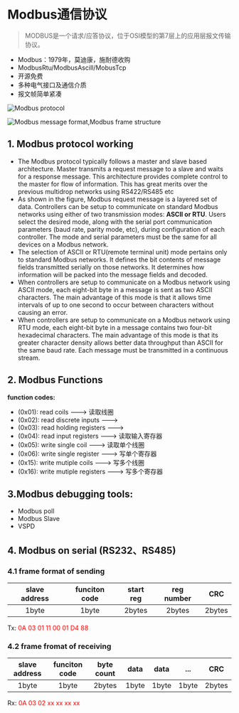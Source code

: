 # Modbus通信协议
> MODBUS是一个请求/应答协议，位于OSI模型的第7层上的应用层报文传输协议。  

* Modbus：1979年，莫迪康，施耐德收购
* ModbusRtu/ModbusAscill/MobusTcp
* 开源免费
* 多种电气接口及通信介质
* 报文帧简单紧凑

![Modbus protocol](https://www.rfwireless-world.com/images/Modbus-protocol.jpg)

![Modbus message format,Modbus frame structure](https://www.rfwireless-world.com/images/Modbus-message-format.jpg)



## 1. Modbus protocol working

* The Modbus protocol typically follows a master and slave based architecture. Master transmits a request message to a slave and waits for a response message. This architecture provides complete control to the master for flow of information. This has great merits over the previous multidrop networks using RS422/RS485 etc
* As shown in the figure, Modbus request message is a layered set of data. Controllers can be setup to communicate on standard Modbus networks using either of two transmission modes: **ASCII or RTU**. Users select the desired mode, along with the serial port communication parameters (baud rate, parity mode, etc), during configuration of each controller. The mode and serial parameters must be the same for all devices on a Modbus network.
* The selection of ASCII or RTU(remote terminal unit) mode pertains only to standard Modbus networks. It defines the bit contents of message fields transmitted serially on those networks. It determines how information will be packed into the message fields and decoded.
*  When controllers are setup to communicate on a Modbus network using ASCII mode, each eight-bit byte in a message is sent as two ASCII characters. The main advantage of this mode is that it allows time intervals of up to one second to occur between characters without causing an error.
*  When controllers are setup to communicate on a Modbus network using RTU mode, each eight-bit byte in a message contains two four-bit hexadecimal characters. The main advantage of this mode is that its greater character density allows better data throughput than ASCII for the same baud rate. Each message must be transmitted in a continuous stream.

## 2. Modbus Functions

**function codes:**

* (0x01): read coils ---> 读取线圈
* (0x02): read discrete inputs ---> 
* (0x03): read holding registers --->
* (0x04): read input registers ---> 读取输入寄存器
* (0x05): write single coil ---> 读取单个线圈
* (0x06): write single register ---> 写单个寄存器
* (0x15): write mutiple coils ---> 写多个线圈
* (0x16): write mutiple registers ---> 写多个寄存器

## 3.**Modbus debugging tools:**

* Modbus poll 
* Modbus Slave
* VSPD

## 4. Modbus on serial (RS232、RS485)

### 4.1 frame format of sending

| slave address | funciton code | start reg | reg number |CRC|
| :-----------: | :-----------: | :-------: | :--------: |:-:|
|1byte|1byte|2bytes|2bytes|2bytes|

Tx: <font color=red>0A 03 01 11 00 01 D4 88</font>

### 4.2 frame fromat of receiving

| slave address | funciton code | byte count | data | data|...| CRC   |
| :-----------: | :-----------: | :--------: | :--------: | :-:|:-:|:----: |
|     1byte     |     1byte     |   2bytes   |   1byte   | 1byte |1byte|2bytes|

Rx: <font color=red>0A 03 02  xx xx xx xx</font>



